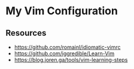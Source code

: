 # My Vim Configuration

## Resources
 - https://github.com/romainl/idiomatic-vimrc
 - https://github.com/iggredible/Learn-Vim
 - https://blog.joren.ga/tools/vim-learning-steps
